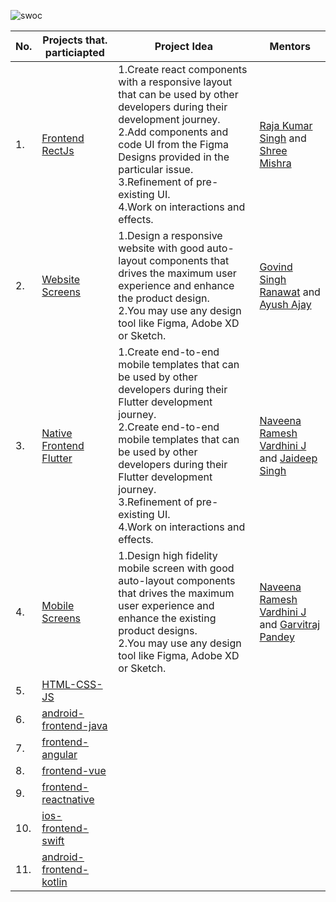 ![swoc](https://user-images.githubusercontent.com/79747022/144781584-0238c73a-34b1-408f-80c2-6df663489040.png)


| No. | Projects that. particiapted | Project Idea | Mentors |
|-----|----------------------------|---------------|---------|
| 1.  | <a href="https://github.com/Dezenix/frontend-reactjs">Frontend RectJs</a>|1.Create react components with a responsive layout that can be used by other developers during their development journey.<br>2.Add components and code UI from the Figma Designs provided in the particular issue.<br>3.Refinement of pre-existing UI.<br>4.Work on interactions and effects.|<a href="https://github.com/rajasingh10">Raja Kumar Singh</a> and <a href="https://github.com/mishrashree18">Shree Mishra</a>|
| 2. | <a href="https://github.com/Dezenix/website-screens"> Website Screens</a>|1.Design a responsive website with good auto-layout components that drives the maximum user experience and enhance the product design.<br>2.You may use any design tool like Figma, Adobe XD or Sketch.|<a href="https://github.com/GovindSingh9447">Govind Singh Ranawat</a> and <a href="https://github.com/ayushajayy">Ayush Ajay</a>|
| 3. | <a href="https://github.com/Dezenix/native-frontend-flutter">Native Frontend Flutter</a>|1.Create end-to-end mobile templates that can be used by other developers during their Flutter development journey.<br>2.Create end-to-end mobile templates that can be used by other developers during their Flutter development journey.<br>3.Refinement of pre-existing UI.<br>4.Work on interactions and effects.|<a href="https://github.com/naveeramesh">Naveena Ramesh Vardhini J</a> and <a href="https://github.com/Jaideep25-tech">Jaideep Singh</a>|
| 4. |<a href="https://github.com/Dezenix/mobile-screens">Mobile Screens</a>|1.Design high fidelity mobile screen with good auto-layout components that drives the maximum user experience and enhance the existing product designs.<br>2.You may use any design tool like Figma, Adobe XD or Sketch.|<a href="https://github.com/naveeramesh">Naveena Ramesh Vardhini J</a> and <a href="https://github.com/garvitraj">Garvitraj Pandey</a>|
| 5.|<a href="https://github.com/Dezenix/frontend-html-css-js">HTML-CSS-JS</a>|||
| 6.|<a href="https://github.com/Dezenix/android-frontend-java">android-frontend-java</a>|||
| 7.|<a href="https://github.com/Dezenix/frontend-angular">frontend-angular</a>|||
| 8.|<a href="https://github.com/Dezenix/frontend-vue">frontend-vue</a>|||
| 9.|<a href="https://github.com/Dezenix/native-frontend-reactnative">frontend-reactnative</a>|||
| 10.|<a href="https://github.com/Dezenix/ios-frontend-swift">ios-frontend-swift</a>|||
| 11.|<a href="https://github.com/Dezenix/android-frontend-kotlin">android-frontend-kotlin</a>|||
